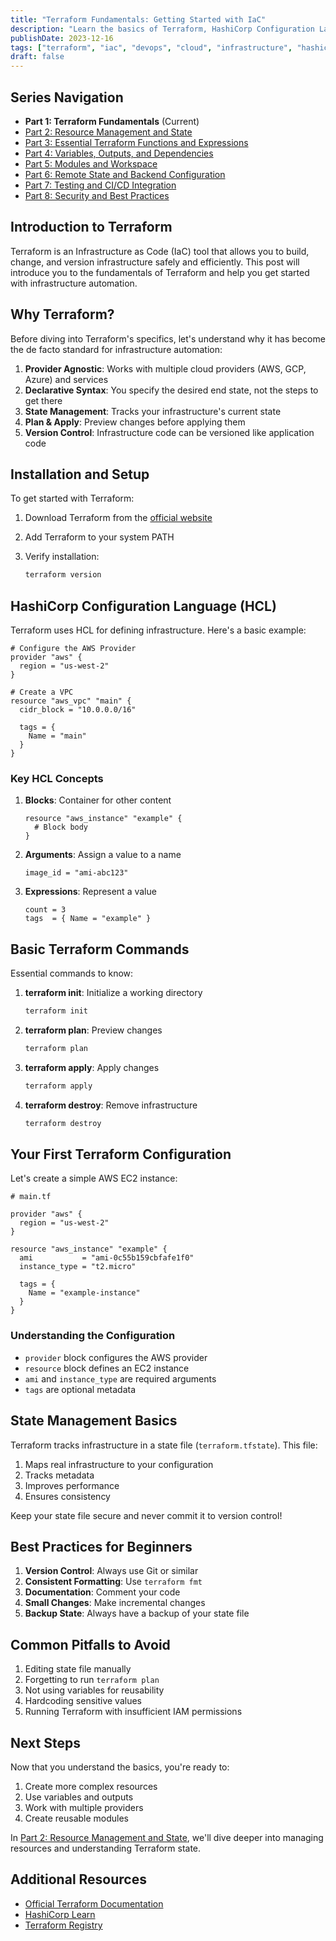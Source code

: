 ```yaml
---
title: "Terraform Fundamentals: Getting Started with IaC"
description: "Learn the basics of Terraform, HashiCorp Configuration Language (HCL), and how to manage infrastructure as code"
publishDate: 2023-12-16
tags: ["terraform", "iac", "devops", "cloud", "infrastructure", "hashicorp", "series:terraform:1"]
draft: false
---
```


## Series Navigation

- **Part 1: Terraform Fundamentals** (Current)
- [Part 2: Resource Management and State](/posts/terraform/02-resource-management)
- [Part 3: Essential Terraform Functions and Expressions](/posts/terraform/03-terraform-functions)
- [Part 4: Variables, Outputs, and Dependencies](/posts/terraform/04-variables-outputs)
- [Part 5: Modules and Workspace](/posts/terraform/05-modules-workspace)
- [Part 6: Remote State and Backend Configuration](/posts/terraform/06-remote-state)
- [Part 7: Testing and CI/CD Integration](/posts/terraform/07-testing-cicd)
- [Part 8: Security and Best Practices](/posts/terraform/08-security-practices)

## Introduction to Terraform

Terraform is an Infrastructure as Code (IaC) tool that allows you to build, change, and version infrastructure safely and efficiently. This post will introduce you to the fundamentals of Terraform and help you get started with infrastructure automation.

## Why Terraform?

Before diving into Terraform's specifics, let's understand why it has become the de facto standard for infrastructure automation:

1. **Provider Agnostic**: Works with multiple cloud providers (AWS, GCP, Azure) and services
2. **Declarative Syntax**: You specify the desired end state, not the steps to get there
3. **State Management**: Tracks your infrastructure's current state
4. **Plan & Apply**: Preview changes before applying them
5. **Version Control**: Infrastructure code can be versioned like application code

## Installation and Setup

To get started with Terraform:

1. Download Terraform from the [official website](https://www.terraform.io/downloads.html)
2. Add Terraform to your system PATH
3. Verify installation:

   ```bash
   terraform version
   ```

## HashiCorp Configuration Language (HCL)

Terraform uses HCL for defining infrastructure. Here's a basic example:

```hcl
# Configure the AWS Provider
provider "aws" {
  region = "us-west-2"
}

# Create a VPC
resource "aws_vpc" "main" {
  cidr_block = "10.0.0.0/16"
  
  tags = {
    Name = "main"
  }
}
```

### Key HCL Concepts

1. **Blocks**: Container for other content

   ```hcl
   resource "aws_instance" "example" {
     # Block body
   }
   ```

2. **Arguments**: Assign a value to a name

   ```hcl
   image_id = "ami-abc123"
   ```

3. **Expressions**: Represent a value

   ```hcl
   count = 3
   tags  = { Name = "example" }
   ```

## Basic Terraform Commands

Essential commands to know:

1. **terraform init**: Initialize a working directory

   ```bash
   terraform init
   ```

2. **terraform plan**: Preview changes

   ```bash
   terraform plan
   ```

3. **terraform apply**: Apply changes

   ```bash
   terraform apply
   ```

4. **terraform destroy**: Remove infrastructure

   ```bash
   terraform destroy
   ```

## Your First Terraform Configuration

Let's create a simple AWS EC2 instance:

```hcl
# main.tf

provider "aws" {
  region = "us-west-2"
}

resource "aws_instance" "example" {
  ami           = "ami-0c55b159cbfafe1f0"
  instance_type = "t2.micro"

  tags = {
    Name = "example-instance"
  }
}
```

### Understanding the Configuration

- `provider` block configures the AWS provider
- `resource` block defines an EC2 instance
- `ami` and `instance_type` are required arguments
- `tags` are optional metadata

## State Management Basics

Terraform tracks infrastructure in a state file (`terraform.tfstate`). This file:

1. Maps real infrastructure to your configuration
2. Tracks metadata
3. Improves performance
4. Ensures consistency

Keep your state file secure and never commit it to version control!

## Best Practices for Beginners

1. **Version Control**: Always use Git or similar
2. **Consistent Formatting**: Use `terraform fmt`
3. **Documentation**: Comment your code
4. **Small Changes**: Make incremental changes
5. **Backup State**: Always have a backup of your state file

## Common Pitfalls to Avoid

1. Editing state file manually
2. Forgetting to run `terraform plan`
3. Not using variables for reusability
4. Hardcoding sensitive values
5. Running Terraform with insufficient IAM permissions

## Next Steps

Now that you understand the basics, you're ready to:

1. Create more complex resources
2. Use variables and outputs
3. Work with multiple providers
4. Create reusable modules

In [Part 2: Resource Management and State](/posts/terraform/02-resource-management), we'll dive deeper into managing resources and understanding Terraform state.

## Additional Resources

- [Official Terraform Documentation](https://www.terraform.io/docs)
- [HashiCorp Learn](https://learn.hashicorp.com/terraform)
- [Terraform Registry](https://registry.terraform.io/)
